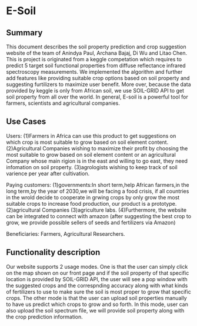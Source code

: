 E-Soil
===============


## Summary

This document describes the soil property prediction and crop suggestion website of the team of Anindya Paul,
Archana Bajaj, Di Wu and Litao Chen. This is project is originated from a keggle competation which requires to
predict 5 target soil functional properties from diffuse reflectance
infrared spectroscopy measurements.  We implemented the algorithm and further add features like providing suitable crop options based on soil property and suggesting furtilizers to maximize user benefit. More over, because the data provided by keggle is only from African soil, we use SOIL-GRID API to get soil property from all over the world.
In general, E-soil is a powerful tool for farmers, scientists and agricultural companies. 


## Use Cases

Users: 
(1)Farmers in Africa can use this product to get suggestions on which crop is most suitable to grow based on soil element content.
(2)Agricultural Companies wishing to maximize their profit by choosing the most suitable to grow based on soil element content
       or an agricultural Company whose main rigion is in the east and willing to go east, they need infomation on soil property.
(3)agrologists wishing to keep track of soil varience per year after cultivation.
       
Paying customers:
(1)governments:In short term,help African farmers,in the long term,by the year of 2030,we will be facing a food crisis,
if all countries in the wrold decide to cooperate in grwing crops by only grow the most suitable crops to increase food production,
our product is a prototype.
(2)agricultural Companies
(3)agriculture labs. 
(4)Furthermore, the website can be integrated to connect
                  with amazon (after suggesting the best crop to grow, we provide possible sellers of seeds and fertilizers via Amazon)
                  
Beneficiaries: Farmers, Agricultural Researchers.  


## Functionality description
Our website supports 2 usage modes. One is that the user can simply click on the map shown on our front page and if the soil property of that specific location is provided by SOIL-GRID API, the user will see a pop window with the suggested crops and the correspnding accuracy along with what kinds of fertilizers to use to make sure the soil is most proper to grow that specific crops. The other mode is that the user can upload soil properties manually to have us predict which crops to grow and so forth. In this mode, user can also upload the soil spectrum file, we will provide soil property along with the crop prediction information.

